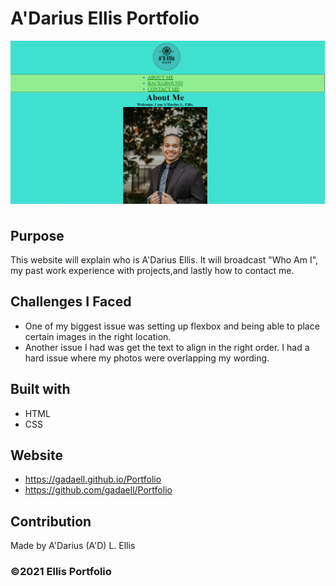 # A'Darius Ellis Portfolio

![Screenshot](./assets/images/screenshot-website.PNG)

## Purpose

This website will explain who is A'Darius Ellis. It will broadcast "Who Am I", my past work experience with projects,and lastly how to contact me.

## Challenges I Faced

- One of my biggest issue was setting up flexbox and being able to place certain images in the right location.
- Another issue I had was get the text to align in the right order. I had a hard issue where my photos were overlapping my wording.

## Built with

- HTML
- CSS

## Website

- https://gadaell.github.io/Portfolio
- https://github.com/gadaell/Portfolio

## Contribution

Made by A'Darius (A'D) L. Ellis

### ©️2021 Ellis Portfolio
